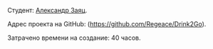 Студент: [Александр Заяц](https://up.htmlacademy.ru/adaptive/25/user/1812401).

Адрес проекта на GitHub: (https://github.com/Regeace/Drink2Go).

Затрачено времени на создание: 40 часов.
